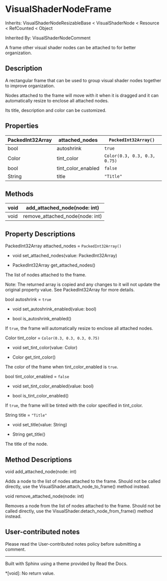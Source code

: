 # VisualShaderNodeFrame

Inherits: VisualShaderNodeResizableBase < VisualShaderNode < Resource <
RefCounted < Object

Inherited By: VisualShaderNodeComment

A frame other visual shader nodes can be attached to for better organization.

## Description

A rectangular frame that can be used to group visual shader nodes together to
improve organization.

Nodes attached to the frame will move with it when it is dragged and it can
automatically resize to enclose all attached nodes.

Its title, description and color can be customized.

## Properties

PackedInt32Array | attached_nodes | `PackedInt32Array()`  
---|---|---  
bool | autoshrink | `true`  
Color | tint_color | `Color(0.3, 0.3, 0.3, 0.75)`  
bool | tint_color_enabled | `false`  
String | title | `"Title"`  
  
## Methods

void | add_attached_node(node: int)  
---|---  
void | remove_attached_node(node: int)  
  
## Property Descriptions

PackedInt32Array attached_nodes = `PackedInt32Array()`

  * void set_attached_nodes(value: PackedInt32Array)

  * PackedInt32Array get_attached_nodes()

The list of nodes attached to the frame.

Note: The returned array is copied and any changes to it will not update the
original property value. See PackedInt32Array for more details.

bool autoshrink = `true`

  * void set_autoshrink_enabled(value: bool)

  * bool is_autoshrink_enabled()

If `true`, the frame will automatically resize to enclose all attached nodes.

Color tint_color = `Color(0.3, 0.3, 0.3, 0.75)`

  * void set_tint_color(value: Color)

  * Color get_tint_color()

The color of the frame when tint_color_enabled is `true`.

bool tint_color_enabled = `false`

  * void set_tint_color_enabled(value: bool)

  * bool is_tint_color_enabled()

If `true`, the frame will be tinted with the color specified in tint_color.

String title = `"Title"`

  * void set_title(value: String)

  * String get_title()

The title of the node.

## Method Descriptions

void add_attached_node(node: int)

Adds a node to the list of nodes attached to the frame. Should not be called
directly, use the VisualShader.attach_node_to_frame() method instead.

void remove_attached_node(node: int)

Removes a node from the list of nodes attached to the frame. Should not be
called directly, use the VisualShader.detach_node_from_frame() method instead.

## User-contributed notes

Please read the User-contributed notes policy before submitting a comment.

* * *

Built with Sphinx using a theme provided by Read the Docs.

  *[void]: No return value.

